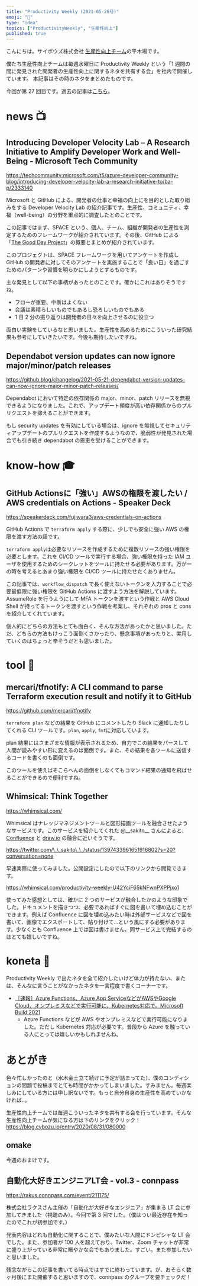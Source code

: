 ```yaml
---
title: "Productivity Weekly (2021-05-26号)"
emoji: "🌚"
type: "idea"
topics: ["ProductivityWeekly", "生産性向上"]
published: true
---
```


こんにちは。サイボウズ株式会社 [生産性向上チーム](https://blog.cybozu.io/entry/2020/08/31/080000)の平木場です。

僕たち生産性向上チームは毎週水曜日に Productivity Weekly という「1 週間の間に発見された開発者の生産性向上に関するネタを共有する会」を社内で開催しています。
本記事はその時のネタをまとめたものです。

今回が第 27 回目です。過去の記事は[こちら](https://zenn.dev/topics/productivityweekly)。

# news 📺

## Introducing Developer Velocity Lab – A Research Initiative to Amplify Developer Work and Well-Being - Microsoft Tech Community
https://techcommunity.microsoft.com/t5/azure-developer-community-blog/introducing-developer-velocity-lab-a-research-initiative-to/ba-p/2333140

Microsoft と GitHub による、開発者の仕事と幸福の向上にを目的とした取り組みをする Developer Velocity Lab の紹介記事です。生産性、コミュニティ、幸福（well-being）の分野を重点的に調査したとのことです。

この記事ではまず、SPACE という、個人、チーム、組織が開発者の生産性を測定するためのフレームワークが紹介されています。その後、GitHub による「[The Good Day Project](https://github.blog/2021-05-25-octoverse-spotlight-good-day-project/)」の概要とまとめが紹介されています。

このプロジェクトは、SPACE フレームワークを用いてアンケートを作成し GitHub の開発者に対してそのアンケートを実施することで「良い日」を過ごすためのパターンや習慣を明らかにしようとするものです。

主な発見として以下の事柄があったとのことです。確かにこれはありそうですね。

- フローが重要、中断はよくない
- 会議は素晴らしいものでもあるし恐ろしいものでもある
- 1 日 2 分の振り返りは開発者の日々を向上させるのに役立つ

面白い実験をしているなと思いました。生産性を高めるためにこういった研究結果も参考にしていきたいです。今後も期待したいですね。

## Dependabot version updates can now ignore major/minor/patch releases
https://github.blog/changelog/2021-05-21-dependabot-version-updates-can-now-ignore-major-minor-patch-releases/

Dependabot において特定の依存関係の major、minor、patch リリースを無視できるようになりました。これで、アップデート頻度が高い依存関係からのプルリクエストを抑えることができます。

もし security updates を有効にしている場合は、ignore を無視してセキュリティアップデートのプルリクエストを作成するようなので、脆弱性が発見された場合でも引き続き dependabot の恩恵を受けることができます。


# know-how 🎓

## GitHub Actionsに「強い」AWSの権限を渡したい / AWS credentials on Actions - Speaker Deck
https://speakerdeck.com/fujiwara3/aws-credentials-on-actions

GitHub Actions で `terraform apply` する際に、少しでも安全に強い AWS の権限を渡す方法の話です。

`terraform apply`は必要なリソースを作成するために複数リソースの強い権限を必要とします。これを CI/CD ツールで実行する場合、強い権限を持った IAM ユーザを使用するためのシークレットをツールに持たせる必要があります。万が一の時を考えるとあまり強い権限を CI/CD ツールに持たせたくありません。

この記事では、`workflow_dispatch` で長く使えないトークンを入力することで必要最低限に強い権限を GitHub Actions に渡すよう方法を解説しています。AssumeRole を行うようにして MFA トークンを渡すという作戦と AWS Cloud Shell が持ってるトークンを渡すという作戦を考案し、それぞれの pros と cons を紹介してくれています。

個人的にどちらの方法もとても面白く、そんな方法があったかと思いました。ただ、どちらの方法もけっこう面倒くさかったり、懸念事項があったりと、実用していくのはちょっと辛そうだとも思いました。

# tool 🔨

## mercari/tfnotify: A CLI command to parse Terraform execution result and notify it to GitHub
https://github.com/mercari/tfnotify

`terraform plan` などの結果を GitHub にコメントしたり Slack に通知したりしてくれる CLI ツールです。`plan`, `apply`, `fmt`に対応しています。

plan 結果にはさまざまな情報が表示されるため、自力でこの結果をパースして人間が読みやすい形に変えるのは面倒です。また、その結果を各ツールに送信するコードを書くのも面倒です。

このツールを使えばそこらへんの面倒をしなくてもコマンド結果の通知を飛ばせることができるので便利ですね。

## Whimsical: Think Together
https://whimsical.com/

Whimsical はナレッジマネジメントツールと図形描画ツールを融合させたようなサービスです。このサービスを紹介してくれた @\_\_sakito\_\_ さんによると、[Confluence](https://www.atlassian.com/ja/software/confluence) と [draw.io](https://www.diagrams.net/) の融合に近いそうです。

https://twitter.com/\_\_sakito\_\_/status/1397433961651916802?s=20?conversation=none

早速実際に使ってみました。公開設定にしたので以下のリンクから閲覧できます。

https://whimsical.com/productivity-weekly-U42YciF65kNFwnPXPPjxo1

使ってみた感想としては、確かに 2 つのサービスが融合したかのような印象でした。ドキュメントを描きつつ、必要であればすぐに図を書いて埋め込むことができます。例えば Confluence に図を埋め込みたい時は外部サービスなどで図を書いて、画像でエクスポートして、貼り付けて...という風にする必要があります。少なくとも Confluence 上では図は書けません。同サービス上で完結するのはとても嬉しいですね。

# koneta 🍘
Productivity Weekly で出たネタを全て紹介したいけど体力が持たない、または、そんなに言うことがなかったネタを一言程度で書くコーナーです。
- [［速報］Azure Functions、Azure App ServiceなどがAWSやGoogle Cloud、オンプレミスなどで実行可能に、Kubernetes対応で。Microsoft Build 2021](https://www.publickey1.jp/blog/21/azure_functionsazure_app_serviceawsgoogle_cloudkubernetesmicrosoft_build_2021.html)
  - Azure Functions などが AWS やオンプレミスなどで実行可能になりました。ただし Kubernetes 対応が必要です。普段から Azure を触っている人にとっては嬉しいかもしれませんね。

# あとがき
色々忙しかったのと（水木金土立て続けに予定が詰まってた）、僕のコンディションの問題で投稿までとても時間がかかってしまいました。すみません。毎週楽しみにしている方には申し訳ないです。もっと自分自身の生産性を高めていかなければ..。

生産性向上チームでは毎週こういったネタを共有する会を行っています。そんな生産性向上チームが気になる方は下のリンクをクリック！
https://blog.cybozu.io/entry/2020/08/31/080000

## omake
今週のおまけです。

## 自動化大好きエンジニアLT会 - vol.3 - connpass
https://rakus.connpass.com/event/211175/

株式会社ラクスさん主催の「自動化が大好きなエンジニア」が集まる LT 会に参加してきました（視聴のみ）。今回で第 3 回でした。（僕はつい最近存在を知ったのでこれが初参加です。）

発表内容はどれも自動化に関することで、僕みたいな人間にドンピシャな LT 会でした。また、参加者が 100 人を超えており、Twitter、Zoom チャットが非常に盛り上がっている非常に賑やかな会でもありました。すごい。また参加したいと思いました。

残念ながらこの記事を書いてる時点ではすでに終わっています。が、おそらく数ヶ月後にまた開催すると思いますので、connpass のグループを要チェックだ！
